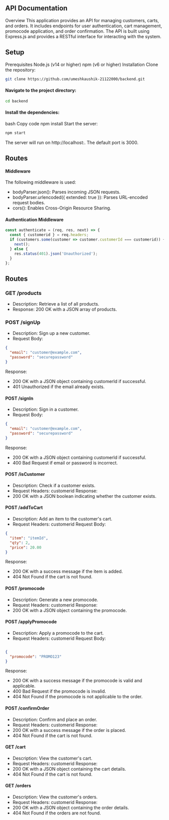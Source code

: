 
## API Documentation
Overview
This application provides an API for managing customers, carts, and orders. It includes endpoints for user authentication, cart management, promocode application, and order confirmation. The API is built using Express.js and provides a RESTful interface for interacting with the system.

## Setup
Prerequisites
Node.js (v14 or higher)
npm (v6 or higher)
Installation
Clone the repository:

```bash
git clone https://github.com/umeshkaushik-21122000/backend.git
```
#### Navigate to the project directory:

```bash
cd backend
```
#### Install the dependencies:

bash
Copy code
npm install
Start the server:

```bash
npm start
```
The server will run on http://localhost:<port>. The default port is 3000.

## Routes
#### Middleware
The following middleware is used:

- bodyParser.json(): Parses incoming JSON requests.
- bodyParser.urlencoded({ extended: true }): Parses URL-encoded request bodies.
- cors(): Enables Cross-Origin Resource Sharing.

#### Authentication Middleware
```javascript
const authenticate = (req, res, next) => {
  const { customerid } = req.headers;
  if (customers.some(customer => customer.customerId === customerid)) {
    next();
  } else {
    res.status(401).json('Unauthorized');
  }
};
```
## Routes
### GET /products
- Description: Retrieve a list of all products.
- Response: 200 OK with a JSON array of products.
### POST /signUp
- Description: Sign up a new customer.
- Request Body:
```json
{
  "email": "customer@example.com",
  "password": "securepassword"
}
```
Response:
- 200 OK with a JSON object containing customerId if successful.
- 401 Unauthorized if the email already exists.
#### POST /signIn
- Description: Sign in a customer.
- Request Body:
```json
{
  "email": "customer@example.com",
  "password": "securepassword"
}
```
Response:
- 200 OK with a JSON object containing customerId if successful.
- 400 Bad Request if email or password is incorrect.
#### POST /isCustomer
- Description: Check if a customer exists.
- Request Headers: customerid
Response:
- 200 OK with a JSON boolean indicating whether the customer exists.
#### POST /addToCart
- Description: Add an item to the customer's cart.
- Request Headers: customerid
Request Body:
```json
{
  "item": "itemId",
  "qty": 2,
  "price": 20.00
}
```
Response:
- 200 OK with a success message if the item is added.
- 404 Not Found if the cart is not found.
#### POST /promocode
- Description: Generate a new promocode.
- Request Headers: customerid
Response:
- 200 OK with a JSON object containing the promocode.
#### POST /applyPromocode
- Description: Apply a promocode to the cart.
- Request Headers: customerid
Request Body:
```json

{
  "promocode": "PROMO123"
}
```
Response:
- 200 OK with a success message if the promocode is valid and applicable.
- 400 Bad Request if the promocode is invalid.
- 404 Not Found if the promocode is not applicable to the order.
#### POST /confirmOrder
- Description: Confirm and place an order.
- Request Headers: customerid
Response:
- 200 OK with a success message if the order is placed.
- 404 Not Found if the cart is not found.
#### GET /cart
- Description: View the customer's cart.
- Request Headers: customerid
Response:
- 200 OK with a JSON object containing the cart details.
- 404 Not Found if the cart is not found.
#### GET /orders
- Description: View the customer's orders.
- Request Headers: customerid
Response:
- 200 OK with a JSON object containing the order details.
- 404 Not Found if the orders are not found.
